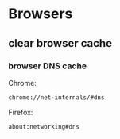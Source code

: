 # Browsers

## clear browser cache

### browser DNS cache

Chrome:

```url
chrome://net-internals/#dns
```

Firefox:

```url
about:networking#dns
```
